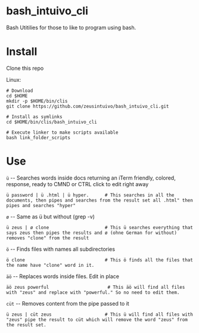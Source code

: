 # bash_intuivo_cli
Bash Utitilies for those to like to program using bash. 


# Install 

Clone this repo 

Linux:
```
# Download 
cd $HOME
mkdir -p $HOME/bin/clis
git clone https://github.com/zeusintuivo/bash_intuivo_cli.git

# Install as symlinks 
cd $HOME/bin/clis/bash_intuivo_cli 

# Execute linker to make scripts available 
bash link_folder_scripts

``` 



# Use 


`ü`  --  Searches words inside docs returning an iTerm friendly, colored, response, ready to CMND or CTRL click to edit right away
``` 
ü password | ü .html | ü hyper.      # This searches in all the documents, then pipes and searches from the result set all .html" then pipes and searches "hyper"
```

`ø`  --  Same as ü but without  (grep -v)   
``` 
ü zeus | ø clone                     # This ü searches everything that says zeus then pipes the results and ø (ohne German for without) removes "clone" from the result
```

`ö`  -- Finds files with names all subdirectories 
``` 
ö clone                              # This ö finds all the files that the name have "clone" word in it.
```

`äö` -- Replaces words inside files. Edit in place
``` 
äö zeus powerful                      # This äö will find all files with "zeus" and replace with "powerful." So no need to edit them. 
```


`cüt` -- Removes content from the pipe passed to it 
``` 
ü zeus | cüt zeus                    # This ü will find all files with "zeus" pipe the result to cüt which will remove the word "zeus" from the result set.
```